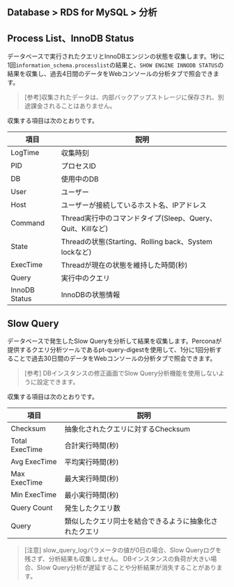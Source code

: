 ## Database > RDS for MySQL > 分析

## Process List、InnoDB Status

データベースで実行されたクエリとInnoDBエンジンの状態を収集します。1秒に1回`information_schema.processlist`の結果と、`SHOW ENGINE INNODB STATUS`の結果を収集し、過去4日間のデータをWebコンソールの分析タブで照会できます。

> [参考]収集されたデータは、内部バックアップストレージに保存され、別途課金されることはありません。

収集する項目は次のとおりです。

| 項目           | 説明                                               |
|---------------|---------------------------------------------------|
| LogTime       | 収集時刻                                            |
| PID           | プロセスID                                           |
| DB            | 使用中のDB                                          |
| User          | ユーザー                                              |
| Host          | ユーザーが接続しているホスト名、IPアドレス                         |
| Command       | Thread実行中のコマンドタイプ(Sleep、Query、Quit、Killなど)    |
| State         | Threadの状態(Starting、Rolling back、System lockなど) |
| ExecTime      | Threadが現在の状態を維持した時間(秒)                          |
| Query         | 実行中のクエリ                                         |
| InnoDB Status | InnoDBの状態情報                                     |

## Slow Query

データベースで発生したSlow Queryを分析して結果を収集します。Perconaが提供するクエリ分析ツールであるpt-query-digestを使用して、1分に1回分析することで過去30日間のデータをWebコンソールの分析タブで照会できます。

> [参考] DBインスタンスの修正画面でSlow Query分析機能を使用しないように設定できます。

収集する項目は次のとおりです。

| 項目            | 説明                       |
|----------------|---------------------------|
| Checksum       | 抽象化されたクエリに対するChecksum      |
| Total ExecTime | 合計実行時間(秒)               |
| Avg ExecTime   | 平均実行時間(秒)               |
| Max ExecTime   | 最大実行時間(秒)               |
| Min ExecTime   | 最小実行時間(秒)               |
| Query Count    | 発生したクエリ数                  |
| Query          | 類似したクエリ同士を結合できるように抽象化されたクエリ |

> [注意]
> slow_query_logパラメータの値が0日の場合、Slow Queryログを残さず、分析結果も収集しません。
> DBインスタンスの負荷が大きい場合、Slow Query分析が遅延することや分析結果が消失することがあります。
